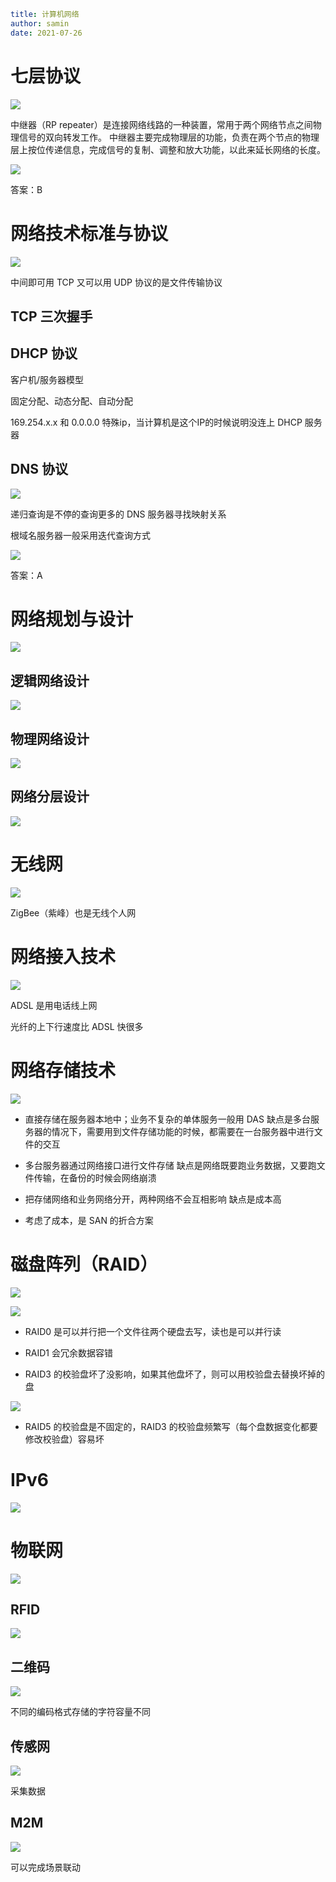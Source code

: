 ```yaml
title: 计算机网络 
author: samin
date: 2021-07-26
```

# 七层协议

![](./pic/七层协议.png)

中继器（RP repeater）是连接网络线路的一种装置，常用于两个网络节点之间物理信号的双向转发工作。 中继器主要完成物理层的功能，负责在两个节点的物理层上按位传递信息，完成信号的复制、调整和放大功能，以此来延长网络的长度。

![](./pic/计算机网络试题.png)

答案：B

# 网络技术标准与协议

![](./pic/网络技术标准与协议.png)

中间即可用 TCP 又可以用 UDP 协议的是文件传输协议

## TCP 三次握手

## DHCP 协议

客户机/服务器模型

固定分配、动态分配、自动分配

169.254.x.x 和 0.0.0.0 特殊ip，当计算机是这个IP的时候说明没连上 DHCP 服务器

## DNS 协议

![](./pic/DNS协议.png)

递归查询是不停的查询更多的 DNS 服务器寻找映射关系

根域名服务器一般采用迭代查询方式

![](./pic/DNS试题.png)

答案：A

# 网络规划与设计

![](./pic/网络规划与设计.png)

## 逻辑网络设计

![](./pic/逻辑网络设计.png)

## 物理网络设计

![](./pic/物理网络设计.png)

## 网络分层设计

![](./pic/网络分层设计.png)

# 无线网

![](./pic/无线网.png)

ZigBee（紫峰）也是无线个人网

# 网络接入技术

![](./pic/网络接入技术.png)

ADSL 是用电话线上网

光纤的上下行速度比 ADSL 快很多

# 网络存储技术

![](./pic/网络存储技术.png)

- 直接存储在服务器本地中；业务不复杂的单体服务一般用 DAS
缺点是多台服务器的情况下，需要用到文件存储功能的时候，都需要在一台服务器中进行文件的交互

- 多台服务器通过网络接口进行文件存储
缺点是网络既要跑业务数据，又要跑文件传输，在备份的时候会网络崩溃

- 把存储网络和业务网络分开，两种网络不会互相影响
缺点是成本高

- 考虑了成本，是 SAN 的折合方案

# 磁盘阵列（RAID）

![](./pic/RAID类型.png)

![](./pic/RAID0和RAID1.png)

- RAID0 是可以并行把一个文件往两个硬盘去写，读也是可以并行读

- RAID1 会冗余数据容错

- RAID3 的校验盘坏了没影响，如果其他盘坏了，则可以用校验盘去替换坏掉的盘

![](./pic/RAID5.png)

- RAID5 的校验盘是不固定的，RAID3 的校验盘频繁写（每个盘数据变化都要修改校验盘）容易坏

# IPv6

![](./pic/IPv6.png)

# 物联网

![](./pic/物联网.png)

## RFID

![](./pic/RFID.png)

## 二维码

![](./pic/二维码.png)

不同的编码格式存储的字符容量不同

## 传感网

![](./pic/传感网.png)

采集数据

## M2M

![](./pic/M2M.png)

可以完成场景联动

